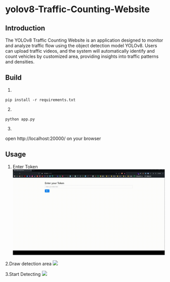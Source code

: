 ﻿# yolov8-Traffic-Counting-Website

## Introduction
The YOLOv8 Traffic Counting Website is an application designed to monitor and analyze traffic flow using the object detection model YOLOv8. Users can upload traffic videos, and the system will automatically identify and count vehicles by customized area, providing insights into traffic patterns and densities.

## Build
1. 
```
pip install -r requirements.txt
```
2. 
```
python app.py
```
3. 
open http://localhost:20000/ on your browser

## Usage
1. Enter Token
![](https://github.com/TriangleSnake/yolov8-Traffic-Counting-Website/blob/main/img/1.gif?raw=true)

2.Draw detection area
![](https://github.com/TriangleSnake/yolov8-Traffic-Counting-Website/blob/main/img/2.gif?raw=true)

3.Start Detecting
![](https://github.com/TriangleSnake/yolov8-Traffic-Counting-Website/blob/main/img/3.gif?raw=true)
